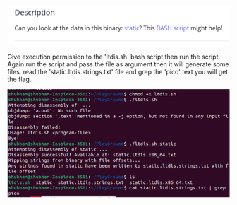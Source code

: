 
![Alt text](image.png)

Give execution permission to the 'ltdis.sh' bash script then run the script. Again run the script and pass the file as argument then it will generate some files. read the 'static.ltdis.strings.txt' file and grep the 'pico' text you will get the flag.

![Alt text](image-1.png)